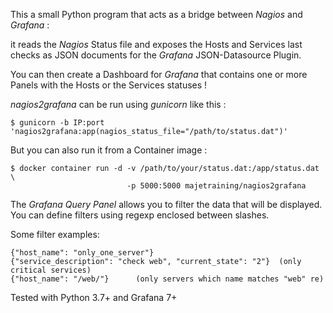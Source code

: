 This a small Python program that acts as a bridge between *Nagios* and *Grafana* :

it reads the *Nagios* Status file and exposes the Hosts and Services last checks
as JSON documents for the *Grafana* JSON-Datasource Plugin.

You can then create a Dashboard for *Grafana* that contains one or more Panels
with the Hosts or the Services statuses !

*nagios2grafana* can be run using *gunicorn* like this :

```
$ gunicorn -b IP:port 'nagios2grafana:app(nagios_status_file="/path/to/status.dat")'
```

But you can also run it from a Container image :

```
$ docker container run -d -v /path/to/your/status.dat:/app/status.dat \
                          -p 5000:5000 majetraining/nagios2grafana
```

The *Grafana Query Panel* allows you to filter the data that will be displayed.
You can define filters using regexp enclosed between slashes.

Some filter examples:

```
{"host_name": "only_one_server"}
{"service_description": "check web", "current_state": "2"}	(only critical services)
{"host_name": "/web/"}		(only servers which name matches "web" re)
```

Tested with Python 3.7+ and Grafana 7+
